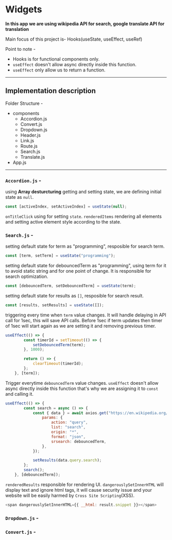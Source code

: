# Widgets
**In this app we are using wikipedia API for search, google translate API for translation**

Main focus of this project is- Hooks(useState, useEffect, useRef)

Point to note -
- Hooks is for functional components only.
- `useEffect` doesn't allow async directly inside this function.
- `useEffect` only allow us to return a function.

---

## Implementation description

Folder Structure -

- components
  - Accordion.js
  - Convert.js
  - Dropdown.js
  - Header.js
  - Link.js
  - Route.js
  - Search.js
  - Translate.js
- App.js

---

### `Accordion.js` -
using **Array desturcturing** getting and setting state, we are defining initial state as `null`.
```javascript
const [activeIndex, setActiveIndex] = useState(null);
```

`onTitleClick` using for setting `state`.
`renderedItems` rendering all elements and setting active element style according to the state.

### `Search.js` -
setting default state for term as "programming", resposible for search term.
```javascript
const [term, setTerm] = useState("programming");
```
setting default state for debouncedTerm as "programming", using term for it to avoid static string and for one point of change. It is responsible for search optimization.
```javascript
const [debouncedTerm, setDebouncedTerm] = useState(term);
```
setting default state for results as `[]`, resposible for search result.
```javascript
const [results, setResults] = useState([]);
```
triggering every time when `term` value changes. It will handle delaying in API call for 1sec, this will save API calls. Before 1sec if term updates then timer of 1sec will start again as we are setting it and removing previous timer.
```javascript
useEffect(() => {
		const timerId = setTimeout(() => {
			setDebouncedTerm(term);
		}, 1000);

		return () => {
			clearTimeout(timerId);
		};
	}, [term]);
```

Trigger everytime `debouncedTerm` value changes. `useEffect` doesn't allow async directly inside this function that's why we are assigning it to `const` and calling it.
```javascript
useEffect(() => {
		const search = async () => {
			const { data } = await axios.get("https://en.wikipedia.org/w/api.php", {
				params: {
					action: "query",
					list: "search",
					origin: "*",
					format: "json",
					srsearch: debouncedTerm,
				},
			});

			setResults(data.query.search);
		};
		search();
	}, [debouncedTerm]);
```

`renderedResults` responsible for rendering UI.
`dangerouslySetInnerHTML` will display text and ignore html tags, it will cause security issue and your website will be easily harmed by `Cross Site Scripting`(XSS).
```javascript
<span dangerouslySetInnerHTML={{ __html: result.snippet }}></span>
```

### `Dropdown.js` -


### `Convert.js` -


